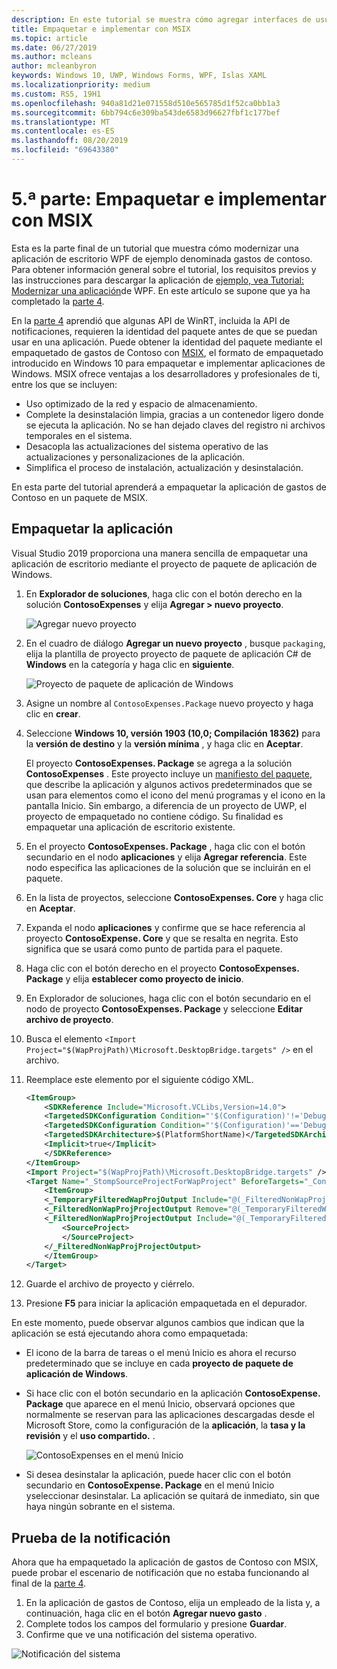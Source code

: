 ```yaml
---
description: En este tutorial se muestra cómo agregar interfaces de usuario XAML de UWP, crear paquetes de MSIX e incorporar otros componentes modernos en la aplicación WPF.
title: Empaquetar e implementar con MSIX
ms.topic: article
ms.date: 06/27/2019
ms.author: mcleans
author: mcleanbyron
keywords: Windows 10, UWP, Windows Forms, WPF, Islas XAML
ms.localizationpriority: medium
ms.custom: RS5, 19H1
ms.openlocfilehash: 940a81d21e071558d510e565785d1f52ca0bb1a3
ms.sourcegitcommit: 6bb794c6e309ba543de6583d96627fbf1c177bef
ms.translationtype: MT
ms.contentlocale: es-ES
ms.lasthandoff: 08/20/2019
ms.locfileid: "69643380"
---
```

# <a name="part-5-package-and-deploy-with-msix"></a>5\.ª parte: Empaquetar e implementar con MSIX

Esta es la parte final de un tutorial que muestra cómo modernizar una aplicación de escritorio WPF de ejemplo denominada gastos de contoso. Para obtener información general sobre el tutorial, los requisitos previos y las instrucciones para descargar la aplicación de [ejemplo, vea Tutorial: Modernizar una aplicación](modernize-wpf-tutorial.md)de WPF. En este artículo se supone que ya ha completado la [parte 4](modernize-wpf-tutorial-4.md).

En la [parte 4](modernize-wpf-tutorial-4.md) aprendió que algunas API de WinRT, incluida la API de notificaciones, requieren la identidad del paquete antes de que se puedan usar en una aplicación. Puede obtener la identidad del paquete mediante el empaquetado de gastos de Contoso con [MSIX](https://docs.microsoft.com/windows/msix), el formato de empaquetado introducido en Windows 10 para empaquetar e implementar aplicaciones de Windows. MSIX ofrece ventajas a los desarrolladores y profesionales de ti, entre los que se incluyen:

- Uso optimizado de la red y espacio de almacenamiento.
- Complete la desinstalación limpia, gracias a un contenedor ligero donde se ejecuta la aplicación. No se han dejado claves del registro ni archivos temporales en el sistema.
- Desacopla las actualizaciones del sistema operativo de las actualizaciones y personalizaciones de la aplicación.
- Simplifica el proceso de instalación, actualización y desinstalación.

En esta parte del tutorial aprenderá a empaquetar la aplicación de gastos de Contoso en un paquete de MSIX.

## <a name="package-the-application"></a>Empaquetar la aplicación

Visual Studio 2019 proporciona una manera sencilla de empaquetar una aplicación de escritorio mediante el proyecto de paquete de aplicación de Windows. 

1. En **Explorador de soluciones**, haga clic con el botón derecho en la solución **ContosoExpenses** y elija **Agregar > nuevo proyecto**.

    ![Agregar nuevo proyecto](images/wpf-modernize-tutorial/AddNewProject.png)

3. En el cuadro de diálogo **Agregar un nuevo proyecto** , busque `packaging`, elija la plantilla de proyecto proyecto de paquete de aplicación C# de **Windows** en la categoría y haga clic en **siguiente**.

    ![Proyecto de paquete de aplicación de Windows](images/wpf-modernize-tutorial/WAP.png)

4. Asigne un nombre al `ContosoExpenses.Package` nuevo proyecto y haga clic en **crear**.

5. Seleccione **Windows 10, versión 1903 (10,0; Compilación 18362)** para la **versión de destino** y la **versión mínima** , y haga clic en **Aceptar**.

    El proyecto **ContosoExpenses. Package** se agrega a la solución **ContosoExpenses** . Este proyecto incluye un [manifiesto del paquete](https://docs.microsoft.com/uwp/schemas/appxpackage/uapmanifestschema/schema-root), que describe la aplicación y algunos activos predeterminados que se usan para elementos como el icono del menú programas y el icono en la pantalla Inicio. Sin embargo, a diferencia de un proyecto de UWP, el proyecto de empaquetado no contiene código. Su finalidad es empaquetar una aplicación de escritorio existente.

6. En el proyecto **ContosoExpenses. Package** , haga clic con el botón secundario en el nodo **aplicaciones** y elija **Agregar referencia**. Este nodo especifica las aplicaciones de la solución que se incluirán en el paquete.

6. En la lista de proyectos, seleccione **ContosoExpenses. Core** y haga clic en **Aceptar**.

7. Expanda el nodo **aplicaciones** y confirme que se hace referencia al proyecto **ContosoExpense. Core** y que se resalta en negrita. Esto significa que se usará como punto de partida para el paquete.

8. Haga clic con el botón derecho en el proyecto **ContosoExpenses. Package** y elija **establecer como proyecto de inicio**.

9. En Explorador de soluciones, haga clic con el botón secundario en el nodo de proyecto **ContosoExpenses. Package** y seleccione **Editar archivo de proyecto**.

10. Busca el elemento `<Import Project="$(WapProjPath)\Microsoft.DesktopBridge.targets" />` en el archivo.

11. Reemplace este elemento por el siguiente código XML.

    ``` xml
    <ItemGroup>
        <SDKReference Include="Microsoft.VCLibs,Version=14.0">
        <TargetedSDKConfiguration Condition="'$(Configuration)'!='Debug'">Retail</TargetedSDKConfiguration>
        <TargetedSDKConfiguration Condition="'$(Configuration)'=='Debug'">Debug</TargetedSDKConfiguration>
        <TargetedSDKArchitecture>$(PlatformShortName)</TargetedSDKArchitecture>
        <Implicit>true</Implicit>
        </SDKReference>
    </ItemGroup>
    <Import Project="$(WapProjPath)\Microsoft.DesktopBridge.targets" />
    <Target Name="_StompSourceProjectForWapProject" BeforeTargets="_ConvertItems">
        <ItemGroup>
        <_TemporaryFilteredWapProjOutput Include="@(_FilteredNonWapProjProjectOutput)" />
        <_FilteredNonWapProjProjectOutput Remove="@(_TemporaryFilteredWapProjOutput)" />
        <_FilteredNonWapProjProjectOutput Include="@(_TemporaryFilteredWapProjOutput)">
            <SourceProject>
            </SourceProject>
        </_FilteredNonWapProjProjectOutput>
        </ItemGroup>
    </Target>
    ```

12. Guarde el archivo de proyecto y ciérrelo.

13. Presione **F5** para iniciar la aplicación empaquetada en el depurador.

En este momento, puede observar algunos cambios que indican que la aplicación se está ejecutando ahora como empaquetada:

- El icono de la barra de tareas o el menú Inicio es ahora el recurso predeterminado que se incluye en cada **proyecto de paquete de aplicación de Windows**.
- Si hace clic con el botón secundario en la aplicación **ContosoExpense. Package** que aparece en el menú Inicio, observará opciones que normalmente se reservan para las aplicaciones descargadas desde el Microsoft Store, como la configuración de la **aplicación**, la **tasa y la revisión** y el **uso compartido.** .

    ![ContosoExpenses en el menú Inicio](images/wpf-modernize-tutorial/StartMenu.png)

- Si desea desinstalar la aplicación, puede hacer clic con el botón secundario en **ContosoExpense. Package** en el menú Inicio yseleccionar desinstalar. La aplicación se quitará de inmediato, sin que haya ningún sobrante en el sistema.

## <a name="test-the-notification"></a>Prueba de la notificación

Ahora que ha empaquetado la aplicación de gastos de Contoso con MSIX, puede probar el escenario de notificación que no estaba funcionando al final de la [parte 4](modernize-wpf-tutorial-4.md).

1. En la aplicación de gastos de Contoso, elija un empleado de la lista y, a continuación, haga clic en el botón **Agregar nuevo gasto** . 
2. Complete todos los campos del formulario y presione **Guardar**.
3. Confirme que ve una notificación del sistema operativo.

![Notificación del sistema](images/wpf-modernize-tutorial/ToastNotification.png)
